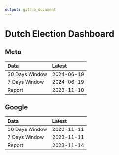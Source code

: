 ```yaml
---
output: github_document
---
```


# Dutch Election Dashboard



## Meta


|Data           |Latest     |
|:--------------|:----------|
|30 Days Window |2024-06-19 |
|7 Days Window  |2024-06-19 |
|Report         |2023-11-10 |

## Google


|Data           |Latest     |
|:--------------|:----------|
|30 Days Window |2023-11-11 |
|7 Days Window  |2023-11-11 |
|Report         |2023-11-14 |
